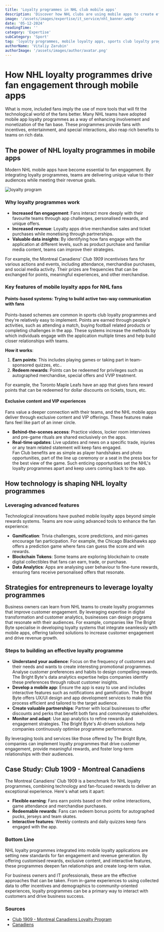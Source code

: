```yaml
---
title: 'Loyalty programmes in NHL club mobile apps'
description: 'Discover how NHL clubs are using mobile apps to create effective loyalty programmes that engage fans and build customer loyalty. Learn the key features of successful loyalty solutions.'
image: '/assets/images/expertise/it_service/nhl_banner.webp'
date: '05-12-2024'
readingTime: ''
category: 'Expertise'
subCategory: 'Sport'
tag: 'loyalty programmes, mobile loyalty apps, sports club loyalty programmes, mobile apps'
authorName: 'Vitaliy Zarubin'
authorImage: '/assets/images/author/avatar.png'
---
```


# How NHL loyalty programmes drive fan engagement through mobile apps

What is more, included fans imply the use of more tools that will fit the technological world of the fans better. Many NHL teams have adopted mobile app loyalty programmes as a way of enhancing involvement and monetization of the fan base. These programmes provide fans with incentives, entertainment, and special interactions, also reap rich benefits to teams on rich data.

## The power of NHL loyalty programmes in mobile apps

Modern NHL mobile apps have become essential to fan engagement. By integrating loyalty programmes, teams are delivering unique value to their audiences while meeting their revenue goals.

![loyalty program](https://imgur.com/XCvlMXa.jpg)

### Why loyalty programmes work

- **Increased fan engagement**: Fans interact more deeply with their favourite teams through app challenges, personalised rewards, and unique offers.
- **Increased revenue**: Loyalty apps drive merchandise sales and ticket purchases while monetising through partnerships.
- **Valuable data insights**: By identifying how fans engage with the application at different levels, such as product purchase and familiar media content, teams can improve their strategies.

For example, the Montreal Canadiens' _Club 1909_ incentivises fans for various actions and events, including attendance, merchandise purchases, and social media activity. Their prizes are frequencies that can be exchanged for points, meaningful experiences, and other merchandise.

### Key features of mobile loyalty apps for NHL fans

#### Points-based systems: Trying to build active two-way communication with fans

Points-based schemes are common in sports club loyalty programmes and they're relatively easy to implement. Points are earned through people's activities, such as attending a match, buying football related products or completing challenges in the app. These systems increase the methods by which individuals engage with the application multiple times and help build closer relationships with teams.

**How it works**:

1. **Earn points**: This includes playing games or taking part in team-sponsored quizzes, etc..
2. **Redeem rewards**: Points can be redeemed for privileges such as autographed merchandise, special offers and VVIP treatment.

For example, the Toronto Maple Leafs have an app that gives fans reward points that can be redeemed for dollar discounts on tickets, tours, etc.

#### Exclusive content and VIP experiences

Fans value a deeper connection with their teams, and the NHL mobile apps deliver through exclusive content and VIP offerings. These features make fans feel like part of an inner circle.

- **Behind-the-scenes access**: Practice videos, locker room interviews and pre-game rituals are shared exclusively on the apps.
- **Real-time updates**: Live updates and news on a specific trade, injuries or any team related statement will keep fans engaged.  
  Fan Club benefits are as simple as player handshakes and photo opportunities, part of the line up ceremony or a seat in the press box for the best view of the game. Such enticing opportunities set the NHL's loyalty programmes apart and keep users coming back to the app.

## How technology is shaping NHL loyalty programmes

### Leveraging advanced features

Technological innovations have pushed mobile loyalty apps beyond simple rewards systems. Teams are now using advanced tools to enhance the fan experience:

- **Gamification**: Trivia challenges, score predictions, and mini-games encourage fan participation. For example, the Chicago Blackhawks app offers a prediction game where fans can guess the score and win rewards.
- **Blockchain Tokens**: Some teams are exploring blockchain to create digital collectibles that fans can earn, trade, or purchase.
- **Data Analytics**: Apps are analysing user behaviour to fine-tune rewards, ensuring fans receive personalised offers that resonate.

## Strategies for entrepreneurs to leverage loyalty programmes

Business owners can learn from NHL teams to create loyalty programmes that improve customer engagement. By leveraging expertise in digital transformation and customer analytics, businesses can design programs that resonate with their audiences. For example, companies like The Bright Byte specialise in developing loyalty systems that integrate seamlessly with mobile apps, offering tailored solutions to increase customer engagement and drive revenue growth.

### Steps to building an effective loyalty programme

- **Understand your audience**: Focus on the frequency of customers and their needs and wants to create interesting promotional programmes. Analyse customer preferences and habits to design compelling rewards. The Bright Byte's data analytics expertise helps companies identify these preferences through robust customer insights.
- **Develop a mobile app**: Ensure the app is easy to use and includes interactive features such as notifications and gamification. The Bright Byte offers UX/UI design and app development services to make this process efficient and tailored to the target audience.
- **Create valuable partnerships**: Partner with local businesses to offer discounts and perks that benefit both fans and community stakeholders.
- **Monitor and adapt**: Use app analytics to refine rewards and engagement strategies. The Bright Byte's AI-driven solutions help companies continuously optimise programme performance.

By leveraging tools and services like those offered by The Bright Byte, companies can implement loyalty programmes that drive customer engagement, provide meaningful rewards, and foster long-term relationships with their audiences.

## Case Study: Club 1909 - Montreal Canadiens

The Montreal Canadiens' Club 1909 is a benchmark for NHL loyalty programmes, combining technology and fan-focused rewards to deliver an exceptional experience. Here's what sets it apart:

- **Flexible earning**: Fans earn points based on their online interactions, game attendance and merchandise purchases.
- **Redeemable rewards**: Fans can redeem bonus points for autographed pucks, jerseys and team skates.
- **Interactive features**: Weekly contests and daily quizzes keep fans engaged with the app.

### Bottom Line

NHL loyalty programmes integrated into mobile loyalty applications are setting new standards for fan engagement and revenue generation. By offering customised rewards, exclusive content, and interactive features, these programmes deepen fan relationships and create long-term value.

For business owners and IT professionals, these are the effective approaches that can be taken. From in-game experiences to using collected data to offer incentives and demographics to community-oriented experiences, loyalty programmes can be a primary way to interact with customers and drive business success.

### Sources

- [Club 1909 - Montreal Canadiens Loyalty Program](https://www.club1909.com)
- [Canadiens](https://www.nhl.com/canadiens/info/jersey/home)
